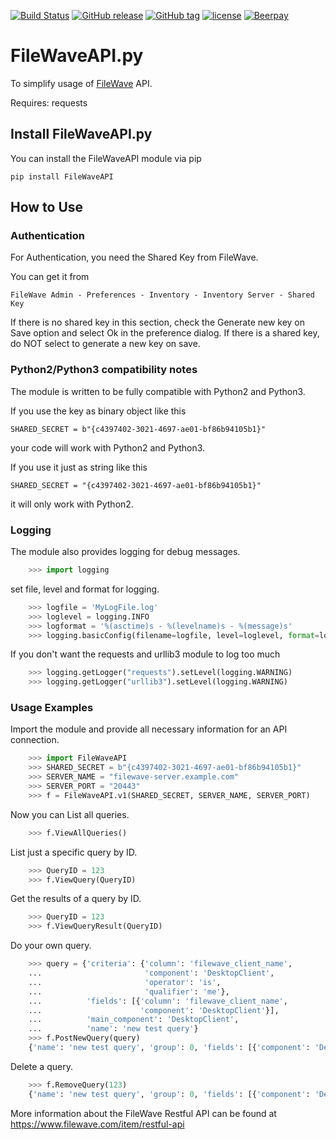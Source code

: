 [![Build Status](https://travis-ci.org/peshay/filewave.svg?branch=testcase)](https://travis-ci.org/peshay/filewave)
[![GitHub release](https://img.shields.io/github/release/peshay/filewave.svg)]()
[![GitHub tag](https://img.shields.io/github/tag/peshay/filewave.svg)]()
[![license](https://img.shields.io/github/license/peshay/filewave.svg)]()
[![Beerpay](https://img.shields.io/beerpay/peshay/filewave.svg)]()

# FileWaveAPI.py

To simplify usage of [FileWave](https://www.filewave.com) API.

Requires: requests

## Install FileWaveAPI.py

You can install the FileWaveAPI module via pip

    pip install FileWaveAPI

## How to Use

### Authentication
For Authentication, you need the Shared Key from FileWave.

You can get it from

    FileWave Admin - Preferences - Inventory - Inventory Server - Shared Key

If there is no shared key in this section, check the Generate new key on Save option and select Ok in the preference dialog.
If there is a shared key, do NOT select to generate a new key on save.

### Python2/Python3 compatibility notes
The module is written to be fully compatible with Python2 and Python3.

If you use the key as binary object like this

    SHARED_SECRET = b"{c4397402-3021-4697-ae01-bf86b94105b1}"
your code will work with Python2 and Python3.

If you use it just as string like this

    SHARED_SECRET = "{c4397402-3021-4697-ae01-bf86b94105b1}"
it will only work with Python2.

### Logging
The module also provides logging for debug messages.
```python
    >>> import logging
```
set file, level and format for logging.
```python
    >>> logfile = 'MyLogFile.log'
    >>> loglevel = logging.INFO
    >>> logformat = '%(asctime)s - %(levelname)s - %(message)s'
    >>> logging.basicConfig(filename=logfile, level=loglevel, format=logformat)
```
If you don't want the requests and urllib3 module to log too much
```python
    >>> logging.getLogger("requests").setLevel(logging.WARNING)
    >>> logging.getLogger("urllib3").setLevel(logging.WARNING)
```
### Usage Examples
Import the module and provide all necessary information for an API connection.
```python
    >>> import FileWaveAPI
    >>> SHARED_SECRET = b"{c4397402-3021-4697-ae01-bf86b94105b1}"
    >>> SERVER_NAME = "filewave-server.example.com"
    >>> SERVER_PORT = "20443"
    >>> f = FileWaveAPI.v1(SHARED_SECRET, SERVER_NAME, SERVER_PORT)
```
Now you can List all queries.
```python
    >>> f.ViewAllQueries()
```
List just a specific query by ID.
```python
    >>> QueryID = 123
    >>> f.ViewQuery(QueryID)
```
Get the results of a query by ID.
```python
    >>> QueryID = 123
    >>> f.ViewQueryResult(QueryID)
```
Do your own query.
```python
    >>> query = {'criteria': {'column': 'filewave_client_name',
    ...                       'component': 'DesktopClient',
    ...                       'operator': 'is',
    ...                       'qualifier': 'me'},
    ...          'fields': [{'column': 'filewave_client_name',
    ...                      'component': 'DesktopClient'}],
    ...          'main_component': 'DesktopClient',
    ...          'name': 'new test query'}
    >>> f.PostNewQuery(query)
    {'name': 'new test query', 'group': 0, 'fields': [{'component': 'DesktopClient', 'column': 'filewave_client_name'}], 'main_component': 'DesktopClient', 'criteria': {'operator': 'is', 'component': 'DesktopClient', 'column': 'filewave_client_name', 'qualifier': 'me'}, 'id': 123, 'favorite': False, 'version': 1}
```
Delete a query.
```python
    >>> f.RemoveQuery(123)
    {'name': 'new test query', 'group': 0, 'fields': [{'component': 'DesktopClient', 'column': 'filewave_client_name'}], 'main_component': 'DesktopClient', 'criteria': {'operator': 'is', 'component': 'DesktopClient', 'column': 'filewave_client_name', 'qualifier': 'me'}, 'id': 123, 'favorite': False, 'version': 1}
```

More information about the FileWave Restful API can be found at https://www.filewave.com/item/restful-api
